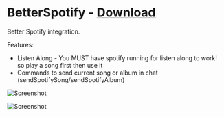 # BetterSpotify - [Download](https://github.com/Vendicated/AliucordPlugins/blob/builds/BetterSpotify.zip?raw=true)

Better Spotify integration.

Features:
- Listen Along - You MUST have spotify running for listen along to work! so play a song first then use it
- Commands to send current song or album in chat (sendSpotifySong/sendSpotifyAlbum)

![Screenshot](https://cdn.discordapp.com/attachments/852332951542956052/886711483227058216/Screenshot_20210912-223432.jpg)

![Screenshot](https://cdn.discordapp.com/attachments/852332951542956052/896146433131028510/Screenshot_20211008-232535.jpg)
